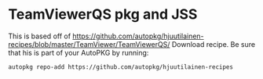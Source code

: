 TeamViewerQS pkg and JSS
========================

This is based off of https://github.com/autopkg/hjuutilainen-recipes/blob/master/TeamViewer/TeamViewerQS/ Download recipe.  Be sure that his is part of your AutoPKG by running:

``` bash
autopkg repo-add https://github.com/autopkg/hjuutilainen-recipes
```
